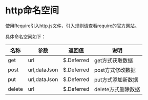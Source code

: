 # http命名空间
使用Require引入http.js文件，引入规则请查看require的[官方网站](http://www.requirejs.cn)。

具体命名空间如下：

| 名称 | 参数 | 返回值 | 说明 |
| -- | -- | -- | -- |
| get | url | $.Deferred | get方式获取数据 |
| post  | url,dataJson | $.Deferred | post方式修改数据 |
| put | url,dataJson | $.Deferred | put方式添加新数据 |
| delete | url | $.Deferred | delete方式删除数据 |


